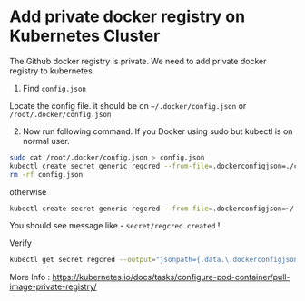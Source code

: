 Add private docker registry on Kubernetes Cluster
=================================================
The Github docker registry is private. We need to add private docker registry to kubernetes.

1. Find `config.json`

Locate the config file. it should be on `~/.docker/config.json` or `/root/.docker/config.json`

2. Now run following command.
If you Docker using sudo but kubectl is on normal user.
```sh
sudo cat /root/.docker/config.json > config.json
kubectl create secret generic regcred --from-file=.dockerconfigjson=./config.json --type=kubernetes.io/dockerconfigjson
rm -rf config.json
```

otherwise

```sh
kubectl create secret generic regcred --from-file=.dockerconfigjson=~/.docker/config.json --type=kubernetes.io/dockerconfigjson
```

You should see message like - `secret/regcred created` !

Verify

```sh
kubectl get secret regcred --output="jsonpath={.data.\.dockerconfigjson}" | base64 --decode
```

More Info : https://kubernetes.io/docs/tasks/configure-pod-container/pull-image-private-registry/

